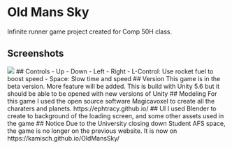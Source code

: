 # Old Mans Sky
Infinite runner game project created for Comp 50H class. 
## Screenshots
<img src='unity_src/Assets/Image/OldMansSky.png'>
## Controls
- Up
- Down
- Left
- Right
- L-Control: Use rocket fuel to boost speed
- Space: Slow time and speed
## Version
This game is in the beta version. More feature will be added.
This is build with Unity 5.6 but it should be able to be opened with new versions of Unity
## Modeling 
For this game I used the open source software Magicavoxel to create all the charaters and planets.
https://ephtracy.github.io/
## UI
I used Blender to create to background of the loading screen, and some other assets used in the game
## Notice
Due to the University closing down Student AFS space, the game is no longer on the previous website. 
It is now on https://kamisch.github.io/OldMansSky/
